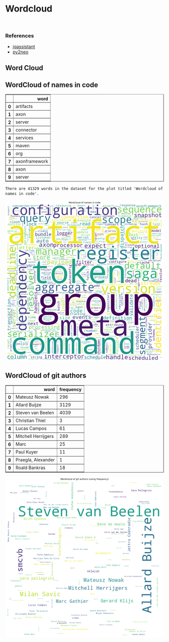 # Wordcloud
<br>  

### References
- [jqassistant](https://jqassistant.org)
- [py2neo](https://py2neo.org/2021.1/)





## Word Cloud

## WordCloud of names in code




<div>
<table border="1" class="dataframe">
  <thead>
    <tr style="text-align: right;">
      <th></th>
      <th>word</th>
    </tr>
  </thead>
  <tbody>
    <tr>
      <th>0</th>
      <td>artifacts</td>
    </tr>
    <tr>
      <th>1</th>
      <td>axon</td>
    </tr>
    <tr>
      <th>2</th>
      <td>server</td>
    </tr>
    <tr>
      <th>3</th>
      <td>connector</td>
    </tr>
    <tr>
      <th>4</th>
      <td>services</td>
    </tr>
    <tr>
      <th>5</th>
      <td>maven</td>
    </tr>
    <tr>
      <th>6</th>
      <td>org</td>
    </tr>
    <tr>
      <th>7</th>
      <td>axonframework</td>
    </tr>
    <tr>
      <th>8</th>
      <td>axon</td>
    </tr>
    <tr>
      <th>9</th>
      <td>server</td>
    </tr>
  </tbody>
</table>
</div>



    There are 41329 words in the dataset for the plot titled 'Wordcloud of names in code'.



    
![png](Wordcloud_files/Wordcloud_14_1.png)
    


## WordCloud of git authors




<div>
<table border="1" class="dataframe">
  <thead>
    <tr style="text-align: right;">
      <th></th>
      <th>word</th>
      <th>frequency</th>
    </tr>
  </thead>
  <tbody>
    <tr>
      <th>0</th>
      <td>Mateusz Nowak</td>
      <td>296</td>
    </tr>
    <tr>
      <th>1</th>
      <td>Allard Buijze</td>
      <td>3129</td>
    </tr>
    <tr>
      <th>2</th>
      <td>Steven van Beelen</td>
      <td>4039</td>
    </tr>
    <tr>
      <th>3</th>
      <td>Christian Thiel</td>
      <td>3</td>
    </tr>
    <tr>
      <th>4</th>
      <td>Lucas Campos</td>
      <td>61</td>
    </tr>
    <tr>
      <th>5</th>
      <td>Mitchell Herrijgers</td>
      <td>289</td>
    </tr>
    <tr>
      <th>6</th>
      <td>Marc</td>
      <td>25</td>
    </tr>
    <tr>
      <th>7</th>
      <td>Paul Kuyer</td>
      <td>11</td>
    </tr>
    <tr>
      <th>8</th>
      <td>Praegla, Alexander</td>
      <td>1</td>
    </tr>
    <tr>
      <th>9</th>
      <td>Roald Bankras</td>
      <td>18</td>
    </tr>
  </tbody>
</table>
</div>




    
![png](Wordcloud_files/Wordcloud_17_0.png)
    

